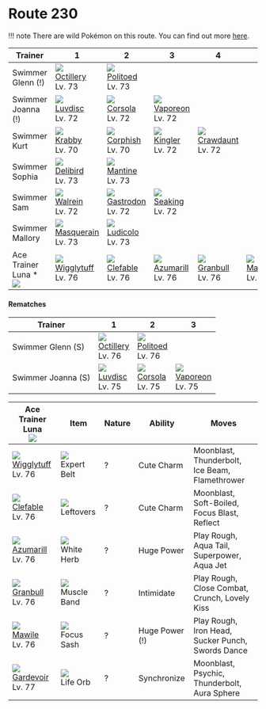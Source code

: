 # Route 230

!!! note
    There are wild Pokémon on this route. You can find out more [here](../../wild_pokemon/route_230/).


Trainer                            | 1                                    | 2                                    | 3                                    | 4                                    | 5                                    | 6
---                                | ---                                  | ---                                  | ---                                  | ---                                  | ---                                  | ---
Swimmer Glenn (!)                  | ![][224]<br> [Octillery]<br> Lv. 73  | ![][186]<br> [Politoed]<br> Lv. 73
Swimmer Joanna (!)                 | ![][370]<br> [Luvdisc]<br> Lv. 72    | ![][222]<br> [Corsola]<br> Lv. 72    | ![][134]<br> [Vaporeon]<br> Lv. 72
Swimmer Kurt                       | ![][098]<br> [Krabby]<br> Lv. 70     | ![][341]<br> [Corphish]<br> Lv. 70   | ![][099]<br> [Kingler]<br> Lv. 72    | ![][342]<br> [Crawdaunt]<br> Lv. 72
Swimmer Sophia                     | ![][225]<br> [Delibird]<br> Lv. 73   | ![][226]<br> [Mantine]<br> Lv. 73
Swimmer Sam                        | ![][365]<br> [Walrein]<br> Lv. 72    | ![][423]<br> [Gastrodon]<br> Lv. 72  | ![][119]<br> [Seaking]<br> Lv. 72
Swimmer Mallory                    | ![][284]<br> [Masquerain]<br> Lv. 73 | ![][272]<br> [Ludicolo]<br> Lv. 73
Ace Trainer Luna *<br>![][ace_f_2] | ![][040]<br> [Wigglytuff]<br> Lv. 76 | ![][036]<br> [Clefable]<br> Lv. 76   | ![][184]<br> [Azumarill]<br> Lv. 76  | ![][210]<br> [Granbull]<br> Lv. 76   | ![][303]<br> [Mawile]<br> Lv. 76     | ![][282]<br> [Gardevoir]<br> Lv. 77

#### Rematches

Trainer            | 1                                   | 2                                   | 3
---                | ---                                 | ---                                 | ---
Swimmer Glenn (S)  | ![][224]<br> [Octillery]<br> Lv. 76 | ![][186]<br> [Politoed]<br> Lv. 76
Swimmer Joanna (S) | ![][370]<br> [Luvdisc]<br> Lv. 75   | ![][222]<br> [Corsola]<br> Lv. 75   | ![][134]<br> [Vaporeon]<br> Lv. 75

Ace Trainer Luna<br>![][ace_f_2]     | Item                             | Nature | Ability        | Moves
---                                  | ---                              | --- | ---            | ---
![][040]<br> [Wigglytuff]<br> Lv. 76 | ![][expert-belt]<br> Expert Belt | ? | Cute Charm     | Moonblast, Thunderbolt, Ice Beam, Flamethrower
![][036]<br> [Clefable]<br> Lv. 76   | ![][leftovers]<br> Leftovers     | ? | Cute Charm     | Moonblast, Soft-Boiled, Focus Blast, Reflect
![][184]<br> [Azumarill]<br> Lv. 76  | ![][white-herb]<br> White Herb   | ? | Huge Power     | Play Rough, Aqua Tail, Superpower, Aqua Jet
![][210]<br> [Granbull]<br> Lv. 76   | ![][muscle-band]<br> Muscle Band | ? | Intimidate     | Play Rough, Close Combat, Crunch, Lovely Kiss
![][303]<br> [Mawile]<br> Lv. 76     | ![][focus-sash]<br> Focus Sash   | ? | Huge Power (!) | Play Rough, Iron Head, Sucker Punch, Swords Dance
![][282]<br> [Gardevoir]<br> Lv. 77  | ![][life-orb]<br> Life Orb       | ? | Synchronize    | Moonblast, Psychic, Thunderbolt, Aura Sphere

[Clefable]: ../../pokemon_changes/036/
[Wigglytuff]: ../../pokemon_changes/040/
[Krabby]: ../../pokemon_changes/098/
[Kingler]: ../../pokemon_changes/099/
[Seaking]: ../../pokemon_changes/119/
[Vaporeon]: ../../pokemon_changes/134/
[Azumarill]: ../../pokemon_changes/184/
[Politoed]: ../../pokemon_changes/186/
[Granbull]: ../../pokemon_changes/210/
[Corsola]: ../../pokemon_changes/222/
[Octillery]: ../../pokemon_changes/224/
[Delibird]: ../../pokemon_changes/225/
[Mantine]: ../../pokemon_changes/226/
[Ludicolo]: ../../pokemon_changes/272/
[Gardevoir]: ../../pokemon_changes/282/
[Masquerain]: ../../pokemon_changes/284/
[Mawile]: ../../pokemon_changes/303/
[Corphish]: ../../pokemon_changes/341/
[Crawdaunt]: ../../pokemon_changes/342/
[Walrein]: ../../pokemon_changes/365/
[Luvdisc]: ../../pokemon_changes/370/
[Gastrodon]: ../../pokemon_changes/423/
[expert-belt]: ../img/items/expert-belt.png
[focus-sash]: ../img/items/focus-sash.png
[leftovers]: ../img/items/leftovers.png
[life-orb]: ../img/items/life-orb.png
[muscle-band]: ../img/items/muscle-band.png
[white-herb]: ../img/items/white-herb.png
[036]: ../img/pokemon/036.png
[040]: ../img/pokemon/040.png
[098]: ../img/pokemon/098.png
[099]: ../img/pokemon/099.png
[119]: ../img/pokemon/119.png
[134]: ../img/pokemon/134.png
[184]: ../img/pokemon/184.png
[186]: ../img/pokemon/186.png
[210]: ../img/pokemon/210.png
[222]: ../img/pokemon/222.png
[224]: ../img/pokemon/224.png
[225]: ../img/pokemon/225.png
[226]: ../img/pokemon/226.png
[272]: ../img/pokemon/272.png
[282]: ../img/pokemon/282.png
[284]: ../img/pokemon/284.png
[303]: ../img/pokemon/303.png
[341]: ../img/pokemon/341.png
[342]: ../img/pokemon/342.png
[365]: ../img/pokemon/365.png
[370]: ../img/pokemon/370.png
[423]: ../img/pokemon/423.png
[ace_f_2]: ../img/trainer/ace_f_2.png
